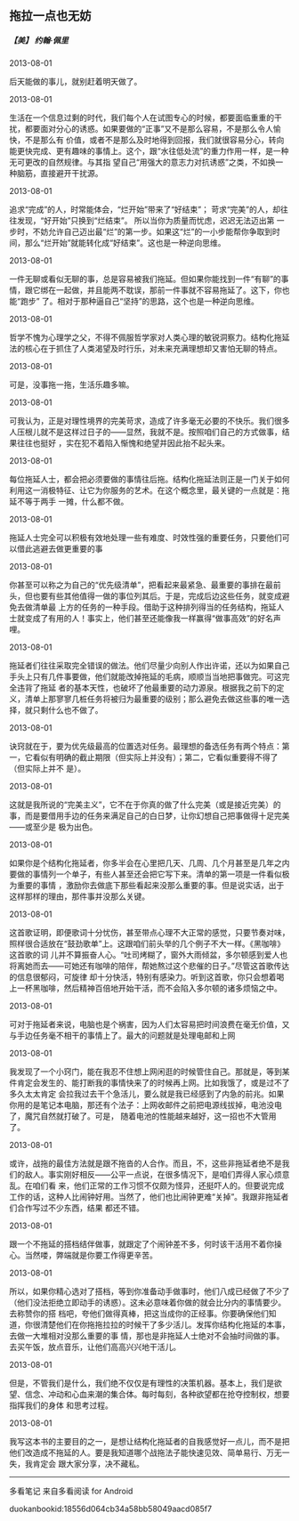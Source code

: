 ## 拖拉一点也无妨

##### 【美】 约翰·佩里

  

2013-08-01

后天能做的事儿，就别赶着明天做了。

  

2013-08-01

生活在一个信息过剩的时代，我们每个人在试图专心的时候，都要面临重重的干扰，都要面对分心的诱惑。如果要做的“正事”又不是那么容易，不是那么令人愉快，不是那么有
价值，或者不是那么及时地得到回报，我们就很容易分心，转向能更快完成、更有趣味的事情上。这个，跟“水往低处流”的重力作用一样，是一种无可更改的自然规律。与其指
望自己“用强大的意志力对抗诱惑”之类，不如换一种脑筋，直接避开干扰源。

  

2013-08-01

追求“完成”的人，时常能体会，“烂开始”带来了“好结束”； 苛求“完美”的人，却往往发现，“好开始”只换到“烂结束”。 所以当你为质量而忧虑，迟迟无法迈出第
一步时，不妨允许自己迈出最“烂”的第一步。如果这“烂”的一小步能帮你争取到时间，那么“烂开始”就能转化成“好结束”。这也是一种逆向思维。

  

2013-08-01

一件无聊或看似无聊的事，总是容易被我们拖延。但如果你能找到一件“有聊”的事情，跟它绑在一起做，并且能两不耽误，那前一件事就不容易拖延了。这下，你也能“跑步”
了。相对于那种逼自己“坚持”的思路，这个也是一种逆向思维。

  

2013-08-01

哲学不愧为心理学之父，不得不佩服哲学家对人类心理的敏锐洞察力。结构化拖延法的核心在于抓住了人类渴望及时行乐，对未来充满理想却又害怕无聊的特点。

  

2013-08-01

可是，没事拖一拖，生活乐趣多嘛。

  

2013-08-01

可我认为，正是对理性境界的完美苛求，造成了许多毫无必要的不快乐。我们很多人压根儿就不是这样过日子的——显然，我就不是。按照咱们自己的方式做事，结果往往也挺好
，实在犯不着陷入惭愧和绝望并因此抬不起头来。

  

2013-08-01

每位拖延人士，都会把必须要做的事情往后拖。结构化拖延法则正是一门关于如何利用这一消极特征、让它为你服务的艺术。在这个概念里，最关键的一点就是：拖延不等于两手
一摊，什么都不做。

  

2013-08-01

拖延人士完全可以积极有效地处理一些有难度、时效性强的重要任务，只要他们可以借此逃避去做更重要的事

  

2013-08-01

你甚至可以称之为自己的“优先级清单”，把看起来最紧急、最重要的事排在最前头，但也要有些其他值得一做的事位列其后。于是，完成后边这些任务，就变成避免去做清单最
上方的任务的一种手段。借助于这种排列得当的任务结构，拖延人士就变成了有用的人！事实上，他们甚至还能像我一样赢得“做事高效”的好名声哩。

  

2013-08-01

拖延者们往往采取完全错误的做法。他们尽量少向别人作出许诺，还以为如果自己手头上只有几件事要做，他们就能改掉拖延的毛病，顺顺当当地把事做完。可这完全违背了拖延
者的基本天性，也破坏了他最重要的动力源泉。根据我之前下的定义，清单上那寥寥几桩任务将被归为最重要的级别；那么避免去做这些事的唯一选择，就只剩什么也不做了。

  

2013-08-01

诀窍就在于，要为优先级最高的位置选对任务。最理想的备选任务有两个特点：第一，它看似有明确的截止期限（但实际上并没有）；第二，它看似重要得不得了（但实际上并不
是）。

  

2013-08-01

这就是我所说的“完美主义”，它不在于你真的做了什么完美（或是接近完美）的事，而是要借用手边的任务来满足自己的白日梦，让你幻想自己把事做得十足完美——或至少是
极为出色。

  

2013-08-01

如果你是个结构化拖延者，你多半会在心里把几天、几周、几个月甚至是几年之内要做的事情列一个单子，有些人甚至还会把它写下来。清单的第一项是一件看似极为重要的事情
，激励你去做底下那些看起来没那么重要的事。但是说实话，出于这样那样的理由，那件事并没那么关键。

  

2013-08-01

这首歌证明，即便歌词十分忧伤，甚至带点心理不大正常的感觉，只要节奏对味，照样很合适放在“鼓劲歌单”上。这跟咱们前头举的几个例子不大一样。《黑咖啡》这首歌的词
儿并不算振奋人心。“吐司烤糊了，窗外大雨倾盆，多尔顿感到爱人也将离她而去——可她还有咖啡的陪伴，帮她熬过这个悲催的日子。”尽管这首歌传达的信息很郁闷，可旋律
却十分快活，特别有感染力。听到这首歌，你只会想着喝上一杯黑咖啡，然后精神百倍地开始干活，而不会陷入多尔顿的诸多烦恼之中。

  

2013-08-01

可对于拖延者来说，电脑也是个祸害，因为人们太容易把时间浪费在毫无价值，又与手边任务毫不相干的事情上了。最大的问题就是处理电邮和上网

  

2013-08-01

我发现了一个小窍门，能在我忍不住想上网闲逛的时候管住自己。那就是，等到某件肯定会发生的、能打断我的事情快来了的时候再上网。比如我饿了，或是过不了多久太太肯定
会拉我过去干个急活儿，要么就是我已经感到了内急的前兆。如果你用的是笔记本电脑，那还有个法子：上网收邮件之前把电源线拔掉，电池没电了，魔咒自然就打破了。可是，
随着电池的性能越来越好，这一招也不大管用了。

  

2013-08-01

或许，战拖的最佳方法就是跟不拖沓的人合作。而且，不，这些非拖延者绝不是我们的敌人。事实刚好相反——公平一点说，在很多情况下，是咱们弄得人家心烦意乱。在咱们看
来，他们正常的工作习惯不仅颇为怪异，还挺吓人的。但要说完成工作的话，这种人比闹钟好用。当然了，他们也比闹钟更难“关掉”。我跟非拖延者们合作写过不少东西，结果
都还不错。

  

2013-08-01

跟一个不拖延的搭档结伴做事，就跟定了个闹钟差不多，何时该干活用不着你操心。当然喽，弊端就是你要工作得更辛苦。

  

2013-08-01

所以，如果你精心选对了搭档，等到你准备动手做事时，他们八成已经做了不少了（他们没法拒绝立即动手的诱惑）。这未必意味着你做的就会比分内的事情要少。去称赞你的搭
档吧，夸他们做得真棒，把这当成你的正经事。你要确保他们知道，你很清楚他们在你拖拖拉拉的时候干了多少活儿。发挥你结构化拖延的本事，去做一大堆相对没那么重要的事
情，那也是非拖延人士绝对不会抽时间做的事。去买午饭，放点音乐，让他们高高兴兴地干活儿。

  

2013-08-01

但是，不管我们是什么，我们绝不仅仅是有理性的决策机器。基本上，我们是欲望、信念、冲动和心血来潮的集合体。每时每刻，各种欲望都在抢夺控制权，想要指挥我们的身体
和思考过程。

  

2013-08-01

我写这本书的主要目的之一，是想让结构化拖延者的自我感觉好一点儿，而不是把他们改造成不拖延的人。要是我知道哪个战拖法子能快速见效、简单易行、万无一失，我肯定会
跟大家分享，决不藏私。

* * *

多看笔记 来自多看阅读 for Android

duokanbookid:18556d064cb34a58bb58049aacd085f7

